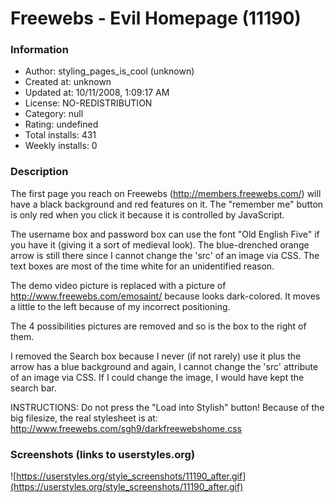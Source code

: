 # Freewebs - Evil Homepage (11190)

### Information
- Author: styling_pages_is_cool (unknown)
- Created at: unknown
- Updated at: 10/11/2008, 1:09:17 AM
- License: NO-REDISTRIBUTION
- Category: null
- Rating: undefined
- Total installs: 431
- Weekly installs: 0


### Description
The first page you reach on Freewebs (http://members.freewebs.com/) will have a black background and red features on it. The "remember me" button is only red when you click it because it is controlled by JavaScript.

The username box and password box can use the font "Old English Five" if you have it (giving it a sort of medieval look). The blue-drenched orange arrow is still there since I cannot change the 'src' of an image via CSS. The text boxes are most of the time white for an unidentified reason.

The demo video picture is replaced with a picture of http://www.freewebs.com/emosaint/ because looks dark-colored. It moves a little to the left because of my incorrect positioning.

The 4 possibilities pictures are removed and so is the box to the right of them.

I removed the Search box because I never (if not rarely) use it plus the arrow has a blue background and again, I cannot change the 'src' attribute of an image via CSS. If I could change the image, I would have kept the search bar.

INSTRUCTIONS: Do not press the "Load into Stylish" button! Because of the big filesize, the real stylesheet is at:
http://www.freewebs.com/sgh9/darkfreewebshome.css


### Screenshots (links to userstyles.org)
![https://userstyles.org/style_screenshots/11190_after.gif](https://userstyles.org/style_screenshots/11190_after.gif)


